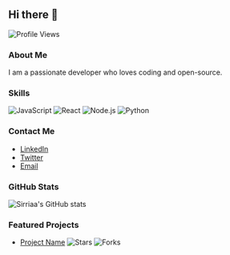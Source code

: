 ## Hi there 👋

![Profile Views](https://komarev.com/ghpvc/?username=yourusername&color=blue)

### About Me

I am a passionate developer who loves coding and open-source.

### Skills

![JavaScript](https://img.shields.io/badge/JavaScript-ES6+-yellow)
![React](https://img.shields.io/badge/React-JS-blue)
![Node.js](https://img.shields.io/badge/Node.js-JS-green)
![Python](https://img.shields.io/badge/Python-3.8+-blue)

### Contact Me

- [LinkedIn](https://www.linkedin.com/in/yourusername/)
- [Twitter](https://twitter.com/yourusername)
- [Email](mailto:your.email@example.com)

### GitHub Stats

![Sirriaa's GitHub stats](https://github-readme-stats.vercel.app/api?username=yourusername&show_icons=true&theme=radical)

### Featured Projects

- [Project Name](https://github.com/yourusername/project-name) ![Stars](https://img.shields.io/github/stars/yourusername/project-name?style=social) ![Forks](https://img.shields.io/github/forks/yourusername/project-name?style=social)




<!--
**Sirriaa/Sirriaa** is a ✨ _special_ ✨ repository because its `README.md` (this file) appears on your GitHub profile.

Here are some ideas to get you started:

- 🔭 I’m currently working on ...
- 🌱 I’m currently learning ...
- 👯 I’m looking to collaborate on ...
- 🤔 I’m looking for help with ...
- 💬 Ask me about ...
- 📫 How to reach me: ...
- 😄 Pronouns: ...
- ⚡ Fun fact: ...
-->
